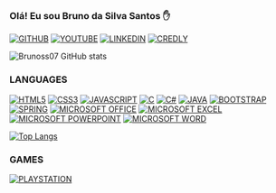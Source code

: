 ### Olá! Eu sou Bruno da Silva Santos ✋

[![GITHUB](https://img.shields.io/badge/GitHub-100000?style=for-the-badge&logo=github&logoColor=white)](https://github.com/brunoSS07)
[![YOUTUBE](https://img.shields.io/badge/YouTube-FF0000?style=for-the-badge&logo=youtube&logoColor=white)](https://www.youtube.com/c/CursoemV%C3%ADdeo/videos)
[![LINKEDIN](https://img.shields.io/badge/LinkedIn-0077B5?style=for-the-badge&logo=linkedin&logoColor=white)](https://www.linkedin.com/in/brunosilva07/)
[![CREDLY](https://img.shields.io/badge/Credly-0077B5?style=for-the-badge&logo=credly&logoColor=white)](https://www.credly.com/users/bruno-silva.4148d22a/badges)

![Brunoss07 GitHub stats](https://github-readme-stats.vercel.app/api?username=brunoSS07&show_icons=true&theme=dracula)

### LANGUAGES

[![HTML5](https://img.shields.io/badge/HTML5-E34F26?style=for-the-badge&logo=html5&logoColor=white)](https://www.w3schools.com/html/)
[![CSS3](https://img.shields.io/badge/CSS3-1572B6?style=for-the-badge&logo=css3&logoColor=white)](https://www.w3schools.com/css/)
[![JAVASCRIPT](https://img.shields.io/badge/JavaScript-F7DF1E?style=for-the-badge&logo=javascript&logoColor=black)](https://www.w3schools.com/js/)
[![C](https://img.shields.io/badge/C-00599C?style=for-the-badge&logo=c&logoColor=white)](https://blog.betrybe.com/linguagem-de-programacao/linguagem-c/)
[![C#](https://img.shields.io/badge/C%23-239120?style=for-the-badge&logo=c-sharp&logoColor=white)](https://www.w3schools.com/cs/index.php)
[![JAVA](https://img.shields.io/badge/Java-ED8B00?style=for-the-badge&logo=java&logoColor=white)](https://www.java.com/pt-BR/download/help/whatis_java.html)
[![BOOTSTRAP](https://img.shields.io/badge/Bootstrap-563D7C?style=for-the-badge&logo=bootstrap&logoColor=white)](https://www.w3schools.com/bootstrap/)
[![SPRING](https://img.shields.io/badge/Spring-6DB33F?style=for-the-badge&logo=spring&logoColor=white)](https://spring.io/projects/spring-boot)
[![MICROSOFT OFFICE](https://img.shields.io/badge/Microsoft_Office-D83B01?style=for-the-badge&logo=microsoft-office&logoColor=white)](https://www.microsoft.com/pt-br/microsoft-365/microsoft-office?rtc=1)
[![MICROSOFT EXCEL](https://img.shields.io/badge/Microsoft_Excel-217346?style=for-the-badge&logo=microsoft-excel&logoColor=white)](https://www.microsoft.com/en-ww/microsoft-365/excel)
[![MICROSOFT POWERPOINT](https://img.shields.io/badge/Microsoft_PowerPoint-B7472A?style=for-the-badge&logo=microsoft-powerpoint&logoColor=white)](https://www.microsoft.com/en-us/microsoft-365/powerpoint)
[![MICROSOFT WORD](https://img.shields.io/badge/Microsoft_Word-2B579A?style=for-the-badge&logo=microsoft-word&logoColor=white)](https://www.microsoft.com/en-us/microsoft-365/word)

[![Top Langs](https://github-readme-stats.vercel.app/api/top-langs/?username=brunoSS07&layout=compact)](https://github.com/brunoSS07/github-readme-stats)


### GAMES
[![PLAYSTATION](https://img.shields.io/badge/PlayStation-003791?style=for-the-badge&logo=playstation&logoColor=white)](https://www.playstation.com/en-us/)
